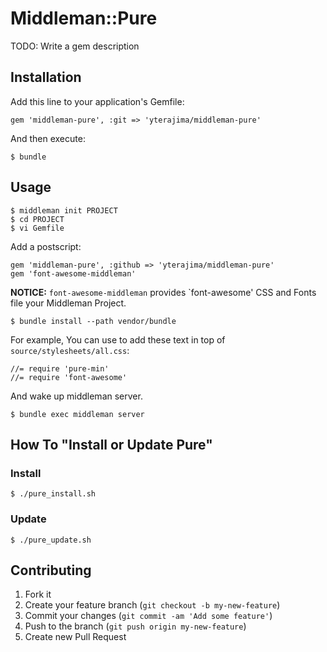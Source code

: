 # Middleman::Pure

TODO: Write a gem description

## Installation

Add this line to your application's Gemfile:

    gem 'middleman-pure', :git => 'yterajima/middleman-pure'

And then execute:

    $ bundle

## Usage

    $ middleman init PROJECT
    $ cd PROJECT 
    $ vi Gemfile 

Add a postscript: 

    gem 'middleman-pure', :github => 'yterajima/middleman-pure'
    gem 'font-awesome-middleman'

__NOTICE:__ `font-awesome-middleman` provides `font-awesome' CSS and Fonts file your Middleman Project.

    $ bundle install --path vendor/bundle

For example, You can use to add these text in top of `source/stylesheets/all.css`:

    //= require 'pure-min'
    //= require 'font-awesome'

And wake up middleman server.

    $ bundle exec middleman server

## How To "Install or Update Pure"

### Install 

    $ ./pure_install.sh 

### Update 

    $ ./pure_update.sh

## Contributing

1. Fork it
2. Create your feature branch (`git checkout -b my-new-feature`)
3. Commit your changes (`git commit -am 'Add some feature'`)
4. Push to the branch (`git push origin my-new-feature`)
5. Create new Pull Request
